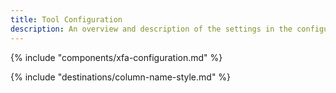```yaml
---
title: Tool Configuration
description: An overview and description of the settings in the configuration menu of the Xtract Cube component
---
```


{% include "components/xfa-configuration.md"  %}


{% include "destinations/column-name-style.md"  %}
